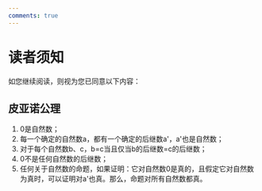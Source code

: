 ```yaml
---
comments: true
---
```


# 读者须知

如您继续阅读，则视为您已同意以下内容：

## 皮亚诺公理

1. 0是自然数；
2. 每一个确定的自然数a，都有一个确定的后继数a'，a'也是自然数；
3. 对于每个自然数b、c，b=c当且仅当b的后继数=c的后继数；
4. 0不是任何自然数的后继数；
5. 任何关于自然数的命题，如果证明：它对自然数0是真的，且假定它对自然数为真时，可以证明对a'也真。那么，命题对所有自然数都真。